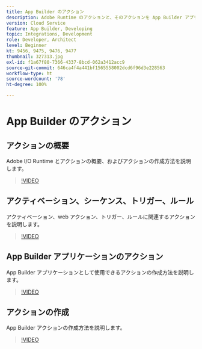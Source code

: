 ```yaml
---
title: App Builder のアクション
description: Adobe Runtime のアクションと、そのアクションを App Builder アプリケーションで使用する方法を説明します。
version: Cloud Service
feature: App Builder, Developing
topic: Integrations, Development
role: Developer, Architect
level: Beginner
kt: 9456, 9475, 9476, 9477
thumbnail: 327313.jpg
exl-id: f1a67f80-7366-4337-8bcd-062a3412acc9
source-git-commit: 646ca4f4a441bf1565558002dcd6f96d3e228563
workflow-type: ht
source-wordcount: '78'
ht-degree: 100%

---
```


# App Builder のアクション

## アクションの概要

Adobe I/O Runtime とアクションの概要、およびアクションの作成方法を説明します。

>[!VIDEO](https://video.tv.adobe.com/v/339192/?quality=12&learn=on)

## アクティベーション、シーケンス、トリガー、ルール

アクティベーション、web アクション、トリガー、ルールに関連するアクションを説明します。

>[!VIDEO](https://video.tv.adobe.com/v/339193/?quality=12&learn=on)

## App Builder アプリケーションのアクション

App Builder アプリケーションとして使用できるアクションの作成方法を説明します。

>[!VIDEO](https://video.tv.adobe.com/v/339194/?quality=12&learn=on)

## アクションの作成

App Builder アクションの作成方法を説明します。

>[!VIDEO](https://video.tv.adobe.com/v/339195/?quality=12&learn=on)
